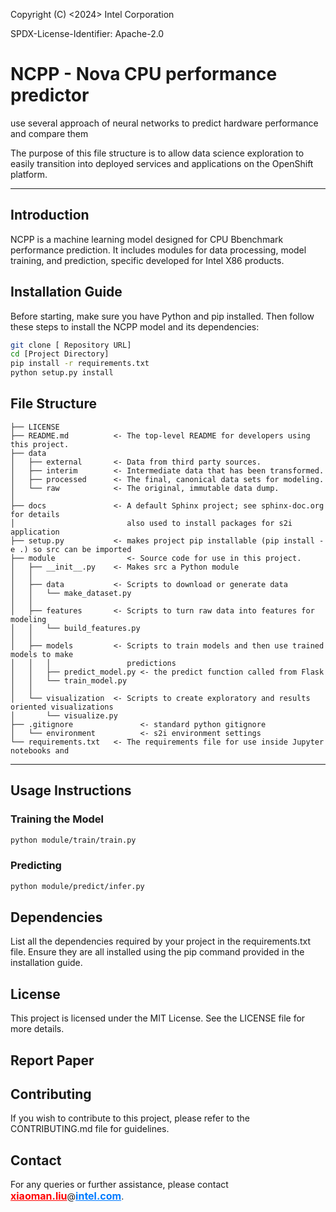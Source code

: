 Copyright (C) <2024> Intel Corporation

SPDX-License-Identifier: Apache-2.0

NCPP - Nova CPU performance predictor
==============================

use several approach of neural networks to predict hardware performance and compare them

The purpose of this file structure is to allow data science exploration to easily transition into deployed services and applications on the OpenShift platform.

------------

## Introduction
NCPP is a machine learning model designed for CPU Bbenchmark performance prediction. It includes modules for data processing, model training, and prediction, specific developed for Intel X86 products.

## Installation Guide

Before starting, make sure you have Python and pip installed. Then follow these steps to install the NCPP model and its dependencies:

```bash
git clone [ Repository URL]
cd [Project Directory]
pip install -r requirements.txt
python setup.py install
```

## File Structure



    ├── LICENSE
    ├── README.md          <- The top-level README for developers using this project.
    ├── data
    │   ├── external       <- Data from third party sources.
    │   ├── interim        <- Intermediate data that has been transformed.
    │   ├── processed      <- The final, canonical data sets for modeling.
    │   └── raw            <- The original, immutable data dump.
    │
    ├── docs               <- A default Sphinx project; see sphinx-doc.org for details
    │                         also used to install packages for s2i application
    ├── setup.py           <- makes project pip installable (pip install -e .) so src can be imported
    ├── module                <- Source code for use in this project.
    │   ├── __init__.py    <- Makes src a Python module
    │   │
    │   ├── data           <- Scripts to download or generate data
    │   │   └── make_dataset.py
    │   │
    │   ├── features       <- Scripts to turn raw data into features for modeling
    │   │   └── build_features.py
    │   │
    │   ├── models         <- Scripts to train models and then use trained models to make
    │   │   │                 predictions
    │   │   ├── predict_model.py <- the predict function called from Flask
    │   │   └── train_model.py
    │   │
    │   └── visualization  <- Scripts to create exploratory and results oriented visualizations
    │       └── visualize.py
    ├── .gitignore               <- standard python gitignore
    │   └── environment          <- s2i environment settings
    └── requirements.txt   <- The requirements file for use inside Jupyter notebooks and 

--------


## Usage Instructions
### Training the Model
```bash
python module/train/train.py
```
### Predicting
```bash
python module/predict/infer.py
```
## Dependencies
List all the dependencies required by your project in the requirements.txt file. Ensure they are all installed using the pip command provided in the installation guide.

## License
This project is licensed under the MIT License. See the LICENSE file for more details.
## Report Paper

## Contributing
If you wish to contribute to this project, please refer to the CONTRIBUTING.md file for guidelines.

## Contact

For any queries or further assistance, please contact <span style="font-size: 16px; font-weight: bold; color: #FF0000; text-decoration: underline;">xiaoman.liu</span>@<span style="font-size: 16px; font-weight: bold; color: #007bff; text-decoration: underline;">intel.com</span>.